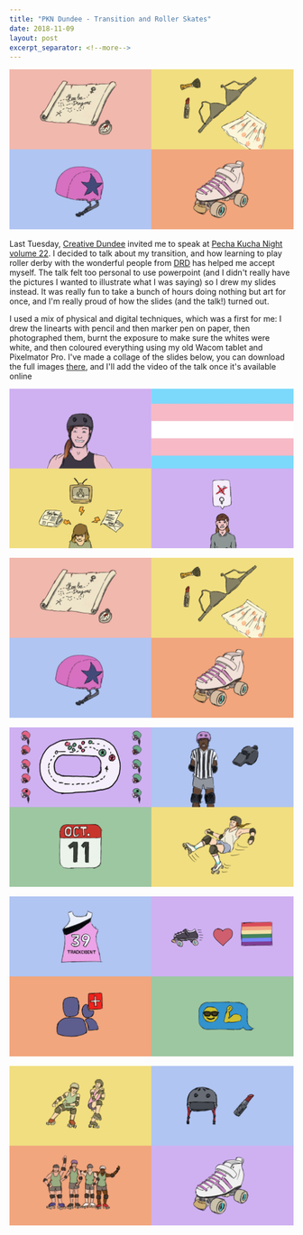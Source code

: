 ```yaml
---
title: "PKN Dundee - Transition and Roller Skates"
date: 2018-11-09
layout: post
excerpt_separator: <!--more-->
---
```

![PKN22, slides 5 to 8](/static/media/2018/11/pkn_2.png)

Last Tuesday, [Creative Dundee][crdnd] invited me to speak at [Pecha Kucha Night volume 22][pkn22]. I decided to talk about my transition, and how learning to play roller derby with the wonderful people from [DRD][drd] has helped me accept myself. The talk felt too personal to use powerpoint (and I didn't really have the pictures I wanted to illustrate what I was saying) so I drew my slides instead. It was really fun to take a bunch of hours doing nothing but art for once, and I'm really proud of how the slides (and the talk!) turned out.

I used a mix of physical and digital techniques, which was a first for me: I drew the linearts with pencil and then marker pen on paper, then photographed them, burnt the exposure to make sure the whites were white, and then coloured everything using my old Wacom tablet and Pixelmator Pro. I've made a collage of the slides below, you can download the full images [there][slides], and I'll add the video of the talk once it's available online

<!--more-->

![PKN22, slides 1 to 4](/static/media/2018/11/pkn_1.png)

![PKN22, slides 5 to 8](/static/media/2018/11/pkn_2.png)

![PKN22, slides 9 to 12](/static/media/2018/11/pkn_3.png)

![PKN22, slides 13 to 16](/static/media/2018/11/pkn_4.png)

![PKN22, slides 17 to 20](/static/media/2018/11/pkn_5.png)


[crdnd]: https://creativedundee.com
[pkn22]: https://creativedundee.com/2018/10/pecha-kucha-night-dundee-vol-22/
[drd]: https://www.facebook.com/dundeerollerderby
[slides]: https://amyparent.com/static/files/pkn22.zip
